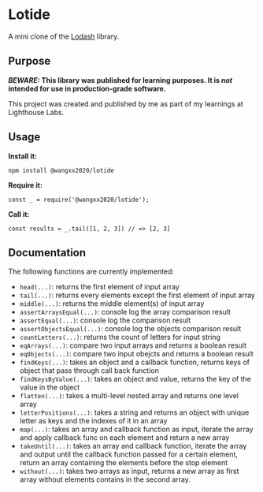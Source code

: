 # Lotide

A mini clone of the [Lodash](https://lodash.com) library.

## Purpose

**_BEWARE:_ This library was published for learning purposes. It is _not_ intended for use in production-grade software.**

This project was created and published by me as part of my learnings at Lighthouse Labs.

## Usage

**Install it:**

`npm install @wangxx2020/lotide`

**Require it:**

`const _ = require('@wangxx2020/lotide');`

**Call it:**

`const results = _.tail([1, 2, 3]) // => [2, 3]`

## Documentation

The following functions are currently implemented:

- `head(...)`: returns the first element of input array
- `tail(...)`: returns every elements except the first element of input array
- `middle(...)`: returns the middle element(s) of input array
- `assertArraysEqual(...)`: console log the array comparison result
- `assertEqual(...)`: console log the comparison result
- `assertObjectsEqual(...)`: console log the objects comparison result
- `countLetters(...)`: returns the count of letters for input string
- `eqArrays(...)`: compare two input arrays and returns a boolean result
- `eqObjects(...)`: compare two input obejcts and returns a boolean result
- `findKeys(...)`: takes an object and a callback function, returns keys of object that pass through call back function
- `findKeysByValue(...)`: takes an object and value, returns the key of the value in the object
- `flatten(...)`: takes a multi-level nested array and returns one level array
- `letterPositions(...)`: takes a string and returns an object with unique letter as keys and the indexes of it in an array
- `map(...)`: takes an array and callback function as input, iterate the array and apply callback func on each element and return a new array
- `takeUntil(...)`: takes an array and callback function, iterate the array and output until the callback function passed for a certain element, return an array containing the elements before the stop element
- `without(...)`: takes two arrays as input, returns a new array as first array without elements contains in the second array.
